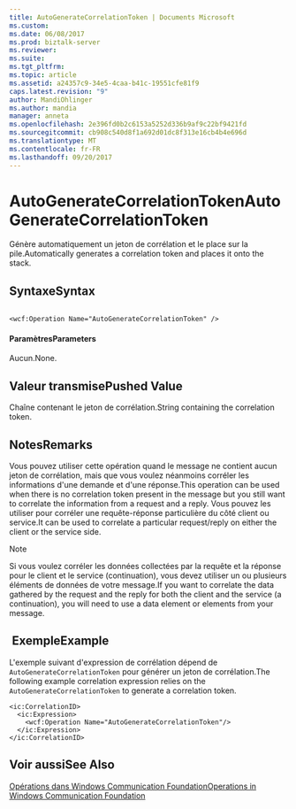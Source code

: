```yaml
---
title: AutoGenerateCorrelationToken | Documents Microsoft
ms.custom: 
ms.date: 06/08/2017
ms.prod: biztalk-server
ms.reviewer: 
ms.suite: 
ms.tgt_pltfrm: 
ms.topic: article
ms.assetid: a24357c9-34e5-4caa-b41c-19551cfe81f9
caps.latest.revision: "9"
author: MandiOhlinger
ms.author: mandia
manager: anneta
ms.openlocfilehash: 2e396fd0b2c6153a5252d336b9af9c22bf9421fd
ms.sourcegitcommit: cb908c540d8f1a692d01dc8f313e16cb4b4e696d
ms.translationtype: MT
ms.contentlocale: fr-FR
ms.lasthandoff: 09/20/2017
---
```

# <a name="autogeneratecorrelationtoken"></a><span data-ttu-id="503b6-102">AutoGenerateCorrelationToken</span><span class="sxs-lookup"><span data-stu-id="503b6-102">AutoGenerateCorrelationToken</span></span>
<span data-ttu-id="503b6-103">Génère automatiquement un jeton de corrélation et le place sur la pile.</span><span class="sxs-lookup"><span data-stu-id="503b6-103">Automatically generates a correlation token and places it onto the stack.</span></span>  
  
## <a name="syntax"></a><span data-ttu-id="503b6-104">Syntaxe</span><span class="sxs-lookup"><span data-stu-id="503b6-104">Syntax</span></span>  
  
```  
  
<wcf:Operation Name="AutoGenerateCorrelationToken" />  
```  
  
#### <a name="parameters"></a><span data-ttu-id="503b6-105">Paramètres</span><span class="sxs-lookup"><span data-stu-id="503b6-105">Parameters</span></span>  
 <span data-ttu-id="503b6-106">Aucun.</span><span class="sxs-lookup"><span data-stu-id="503b6-106">None.</span></span>  
  
## <a name="pushed-value"></a><span data-ttu-id="503b6-107">Valeur transmise</span><span class="sxs-lookup"><span data-stu-id="503b6-107">Pushed Value</span></span>  
 <span data-ttu-id="503b6-108">Chaîne contenant le jeton de corrélation.</span><span class="sxs-lookup"><span data-stu-id="503b6-108">String containing the correlation token.</span></span>  
  
## <a name="remarks"></a><span data-ttu-id="503b6-109">Notes</span><span class="sxs-lookup"><span data-stu-id="503b6-109">Remarks</span></span>  
 <span data-ttu-id="503b6-110">Vous pouvez utiliser cette opération quand le message ne contient aucun jeton de corrélation, mais que vous voulez néanmoins corréler les informations d'une demande et d'une réponse.</span><span class="sxs-lookup"><span data-stu-id="503b6-110">This operation can be used when there is no correlation token present in the message but you still want to correlate the information from a request and a reply.</span></span> <span data-ttu-id="503b6-111">Vous pouvez les utiliser pour corréler une requête-réponse particulière du côté client ou service.</span><span class="sxs-lookup"><span data-stu-id="503b6-111">It can be used to correlate a particular request/reply on either the client or the service side.</span></span>  
  
> [!NOTE]
>  <span data-ttu-id="503b6-112">Si vous voulez corréler les données collectées par la requête et la réponse pour le client et le service (continuation), vous devez utiliser un ou plusieurs éléments de données de votre message.</span><span class="sxs-lookup"><span data-stu-id="503b6-112">If you want to correlate the data gathered by the request and the reply for both the client and the service (a continuation), you will need to use a data element or elements from your message.</span></span>  
  
## <a name="example"></a><span data-ttu-id="503b6-113"> Exemple</span><span class="sxs-lookup"><span data-stu-id="503b6-113">Example</span></span>  
 <span data-ttu-id="503b6-114">L'exemple suivant d'expression de corrélation dépend de `AutoGenerateCorrelationToken` pour générer un jeton de corrélation.</span><span class="sxs-lookup"><span data-stu-id="503b6-114">The following example correlation expression relies on the `AutoGenerateCorrelationToken` to generate a correlation token.</span></span>  
  
```  
<ic:CorrelationID>  
  <ic:Expression>            
    <wcf:Operation Name="AutoGenerateCorrelationToken"/>  
  </ic:Expression>  
</ic:CorrelationID>  
```  
  
## <a name="see-also"></a><span data-ttu-id="503b6-115">Voir aussi</span><span class="sxs-lookup"><span data-stu-id="503b6-115">See Also</span></span>  
 [<span data-ttu-id="503b6-116">Opérations dans Windows Communication Foundation</span><span class="sxs-lookup"><span data-stu-id="503b6-116">Operations in Windows Communication Foundation</span></span>](../core/operations-in-windows-communication-foundation.md)